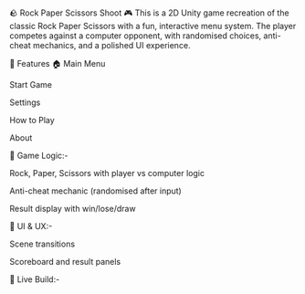 🪨 Rock Paper Scissors Shoot 🎮
This is a 2D Unity game recreation of the classic Rock Paper Scissors with a fun, interactive menu system. The player competes against a computer opponent, with randomised choices, anti-cheat mechanics, and a polished UI experience.

🚀 Features
🏠 Main Menu

Start Game

Settings

How to Play

About

🧠 Game Logic:-

Rock, Paper, Scissors with player vs computer logic

Anti-cheat mechanic (randomised after input)

Result display with win/lose/draw

🎨 UI & UX:-

Scene transitions

Scoreboard and result panels

🔗 Live Build:- 

